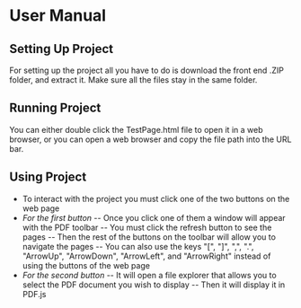 # User Manual

## Setting Up Project

For setting up the project all you have to do is download the front end .ZIP folder, and extract it. Make sure all the files stay in the same folder.

## Running Project

You can either double click the TestPage.html file to open it in a web browser, or you can open a web browser and copy the file path into the URL bar.

## Using Project

- To interact with the project you must click one of the two buttons on the web page
- *For the first button*
-- Once you click one of them a window will appear with the PDF toolbar
-- You must click the refresh button to see the pages
-- Then the rest of the buttons on the toolbar will allow you to navigate the pages
-- You can also use the keys "[", "]", ",", ".", "ArrowUp", "ArrowDown", "ArrowLeft", and "ArrowRight" instead of using the buttons of the web page
- *For the second button*
-- It will open a file explorer that allows you to select the PDF document you wish to display
-- Then it will display it in PDF.js

